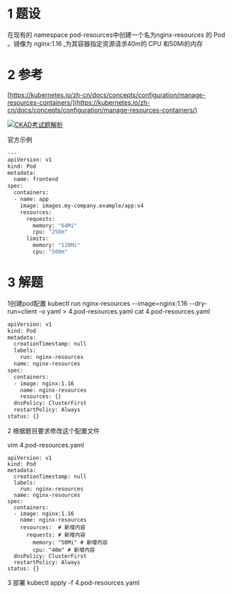 
# 1 题设

在现有的 namespace pod-resources中创建一个名为nginx-resources 的 Pod 。镜像为 nginx:1.16 ,为其容器指定资源请求40m的 CPU 和50Mi的内存


# 2 参考

[https://kubernetes.io/zh-cn/docs/concepts/configuration/manage-resources-containers/](https://kubernetes.io/zh-cn/docs/concepts/configuration/manage-resources-containers/)

[![CKAD考试题解析](https://www.ljh.cool/wp-content/uploads/2023/02/image-55.png)](https://www.ljh.cool/wp-content/uploads/2023/02/image-55.png)

官方示例

```bash
---
apiVersion: v1
kind: Pod
metadata:
  name: frontend
spec:
  containers:
  - name: app
    image: images.my-company.example/app:v4
    resources:
      requests:
        memory: "64Mi"
        cpu: "250m"
      limits:
        memory: "128Mi"
        cpu: "500m"

```


# 3 解题

1创建pod配置
kubectl run nginx-resources --image=nginx:1.16 --dry-run=client -o yaml > 4.pod-resources.yaml
cat 4.pod-resources.yaml

```bash
apiVersion: v1
kind: Pod
metadata:
  creationTimestamp: null
  labels:
    run: nginx-resources
  name: nginx-resources
spec:
  containers:
  - image: nginx:1.16
    name: nginx-resources
    resources: {}
  dnsPolicy: ClusterFirst
  restartPolicy: Always
status: {}

```


2 根据题目要求修改这个配置文件 

vim 4.pod-resources.yaml

```
apiVersion: v1
kind: Pod
metadata:
  creationTimestamp: null
  labels:
    run: nginx-resources
  name: nginx-resources
spec:
  containers:
  - image: nginx:1.16
    name: nginx-resources
    resources:  # 新增内容
      requests: # 新增内容
        memory: "50Mi" # 新增内容
        cpu: "40m" # 新增内容
  dnsPolicy: ClusterFirst
  restartPolicy: Always
status: {}
```

3 部署
kubectl apply -f 4.pod-resources.yaml





